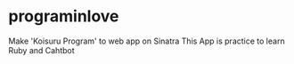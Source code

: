 # programinlove
Make 'Koisuru Program' to web app on Sinatra
This App is practice to learn Ruby and Cahtbot

